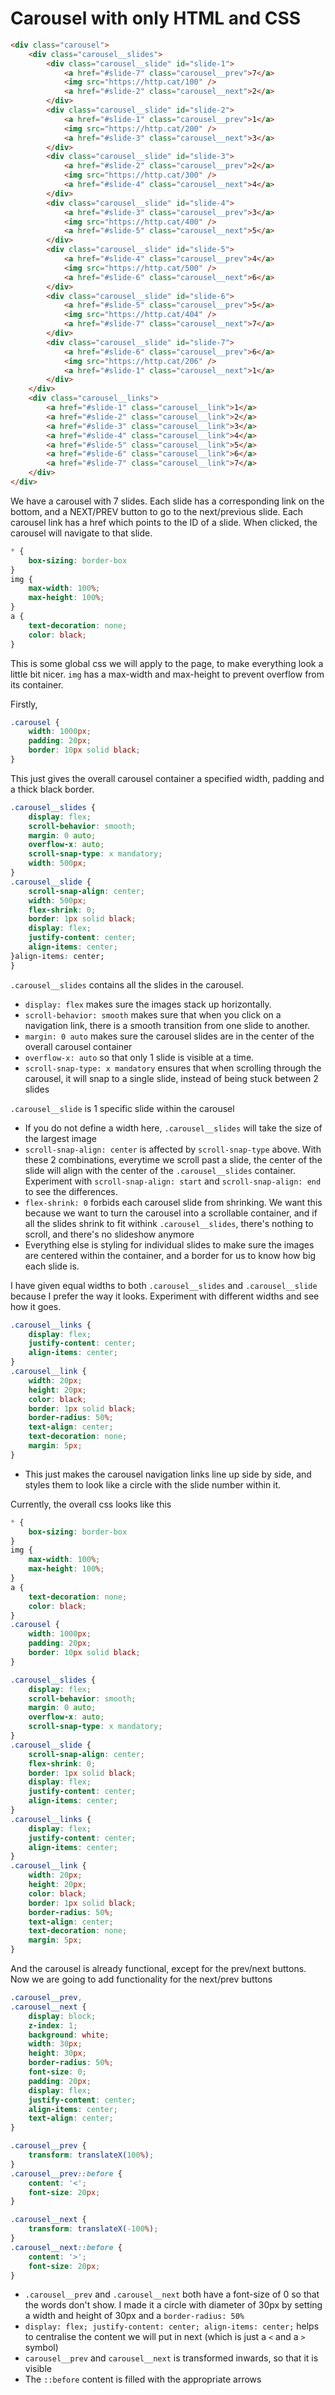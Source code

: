 # Carousel with only HTML and CSS

```html
<div class="carousel">
    <div class="carousel__slides">
        <div class="carousel__slide" id="slide-1">
            <a href="#slide-7" class="carousel__prev">7</a>
            <img src="https://http.cat/100" />
            <a href="#slide-2" class="carousel__next">2</a>
        </div>
        <div class="carousel__slide" id="slide-2">
            <a href="#slide-1" class="carousel__prev">1</a>
            <img src="https://http.cat/200" />
            <a href="#slide-3" class="carousel__next">3</a>
        </div>
        <div class="carousel__slide" id="slide-3">
            <a href="#slide-2" class="carousel__prev">2</a>
            <img src="https://http.cat/300" />
            <a href="#slide-4" class="carousel__next">4</a>
        </div>
        <div class="carousel__slide" id="slide-4">
            <a href="#slide-3" class="carousel__prev">3</a>
            <img src="https://http.cat/400" />
            <a href="#slide-5" class="carousel__next">5</a>
        </div>
        <div class="carousel__slide" id="slide-5">
            <a href="#slide-4" class="carousel__prev">4</a>
            <img src="https://http.cat/500" />
            <a href="#slide-6" class="carousel__next">6</a>
        </div>
        <div class="carousel__slide" id="slide-6">
            <a href="#slide-5" class="carousel__prev">5</a>
            <img src="https://http.cat/404" />
            <a href="#slide-7" class="carousel__next">7</a>
        </div>
        <div class="carousel__slide" id="slide-7">
            <a href="#slide-6" class="carousel__prev">6</a>
            <img src="https://http.cat/206" />
            <a href="#slide-1" class="carousel__next">1</a>
        </div>
    </div>
    <div class="carousel__links">
        <a href="#slide-1" class="carousel__link">1</a>
        <a href="#slide-2" class="carousel__link">2</a>
        <a href="#slide-3" class="carousel__link">3</a>
        <a href="#slide-4" class="carousel__link">4</a>
        <a href="#slide-5" class="carousel__link">5</a>
        <a href="#slide-6" class="carousel__link">6</a>
        <a href="#slide-7" class="carousel__link">7</a>
    </div>
</div>
```

We have a carousel with 7 slides. Each slide has a corresponding link on the bottom, and a NEXT/PREV button to go to the next/previous slide.
Each carousel link has a href which points to the ID of a slide. When clicked, the carousel will navigate to that slide. 

```css
* {
	box-sizing: border-box
}
img {
	max-width: 100%;
	max-height: 100%;
}
a {
	text-decoration: none;
	color: black;
}
```

This is some global css we will apply to the page, to make everything look a little bit nicer. `img` has a max-width and max-height to prevent overflow from its container.

Firstly, 

```css
.carousel {
	width: 1000px;
	padding: 20px;
	border: 10px solid black;
}
```

This just gives the overall carousel container a specified width, padding and a thick black border.

```css
.carousel__slides {
	display: flex;
	scroll-behavior: smooth;
	margin: 0 auto;
	overflow-x: auto;
	scroll-snap-type: x mandatory;
	width: 500px;
}
.carousel__slide {
	scroll-snap-align: center;
	width: 500px;
	flex-shrink: 0;
	border: 1px solid black;
	display: flex;
	justify-content: center;
	align-items: center;
}align-items: center;
}
```

`.carousel__slides` contains all the slides in the carousel. 
- `display: flex` makes sure the images stack up horizontally.
- `scroll-behavior: smooth` makes sure that when you click on  a navigation link, there is a smooth transition from one slide to another. 
- `margin: 0 auto` makes sure the carousel slides are in the center of the overall carousel container
- `overflow-x: auto` so that only 1 slide is visible at a time. 
- `scroll-snap-type: x mandatory` ensures that when scrolling through the carousel, it will snap to a single slide, instead of being stuck between 2 slides

`.carousel__slide` is 1 specific slide within the carousel
- If you do not define a width here, `.carousel__slides` will take the size of the largest image
- `scroll-snap-align: center` is affected by `scroll-snap-type` above. With these 2 combinations, everytime we scroll past a slide, the center of the slide will align with the center of the `.carousel__slides` container. Experiment with `scroll-snap-align: start` and `scroll-snap-align: end` to see the differences.
- `flex-shrink: 0` forbids each carousel slide from shrinking. We want this because we want to turn the carousel into a scrollable container, and if all the slides shrink to fit withink `.carousel__slides`, there's nothing to scroll, and there's no slideshow anymore
- Everything else is styling for individual slides to make sure the images are centered within the container, and a border for us to know how big each slide is. 

I have given equal widths to both `.carousel__slides` and `.carousel__slide` because I prefer the way it looks. Experiment with different widths and see how it goes.

```css
.carousel__links {
	display: flex;
	justify-content: center;
	align-items: center;
}
.carousel__link {
	width: 20px;
	height: 20px;
	color: black;
	border: 1px solid black;
	border-radius: 50%;
	text-align: center;
	text-decoration: none;
	margin: 5px;
}
```
- This just makes the carousel navigation links line up side by side, and styles them to look like a circle with the slide number within it.

Currently, the overall css looks like this
```css
* {
	box-sizing: border-box
}
img {
	max-width: 100%;
	max-height: 100%;
}
a {
	text-decoration: none;
	color: black;
}
.carousel {
	width: 1000px;
	padding: 20px;
	border: 10px solid black;
}

.carousel__slides {
	display: flex;
	scroll-behavior: smooth;
	margin: 0 auto;
	overflow-x: auto;
	scroll-snap-type: x mandatory;
}
.carousel__slide {
	scroll-snap-align: center;
	flex-shrink: 0;
	border: 1px solid black;
	display: flex;
	justify-content: center;
	align-items: center;
}
.carousel__links {
	display: flex;
	justify-content: center;
	align-items: center;
}
.carousel__link {
	width: 20px;
	height: 20px;
	color: black;
	border: 1px solid black;
	border-radius: 50%;
	text-align: center;
	text-decoration: none;
	margin: 5px;
}
```

And the carousel is already functional, except for the prev/next buttons. Now we are going to add functionality for the next/prev buttons

```css
.carousel__prev,
.carousel__next {
	display: block;
	z-index: 1;
	background: white;
	width: 30px;
	height: 30px;
	border-radius: 50%;
	font-size: 0;
	padding: 20px;
	display: flex;
	justify-content: center;
	align-items: center;
	text-align: center;
}

.carousel__prev {
	transform: translateX(100%);
}
.carousel__prev::before {
	content: '<';
	font-size: 20px;
}

.carousel__next {
	transform: translateX(-100%);
}
.carousel__next::before {
	content: '>';
	font-size: 20px;
}
```

- `.carousel__prev` and `.carousel__next` both have a font-size of 0 so that the words don't show. I made it a circle with diameter of 30px by setting a width and height of 30px and a  `border-radius: 50%`
- `display: flex; justify-content: center; align-items: center;` helps to centralise the content we will put in next (which is just a `<` and a `>` symbol)
- `carousel__prev` and `carousel__next` is transformed inwards, so that it is visible
- The `::before` content is filled with the appropriate arrows

